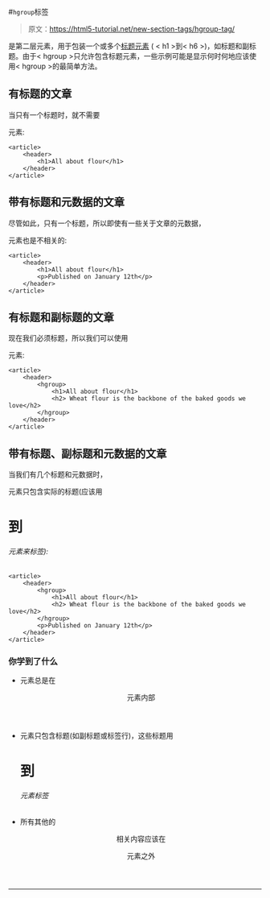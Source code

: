 #`hgroup`标签

> 原文：<https://html5-tutorial.net/new-section-tags/hgroup-tag/>

<hgroup>是第二层元素，用于包装一个或多个[标题元素](/html-basics/headings/) ( < h1 >到< h6 >)，如标题和副标题。由于< hgroup >只允许包含标题元素，一些示例可能是显示何时何地应该使用< hgroup >的最简单方法。</hgroup>

## 有标题的文章

当只有一个标题时，就不需要

<hgroup>元素:</hgroup>

```
<article>
	<header>
		<h1>All about flour</h1>
	</header>
</article>
```

## 带有标题和元数据的文章

尽管如此，只有一个标题，所以即使有一些关于文章的元数据，

<hgroup>元素也是不相关的:</hgroup>

<input type="hidden" name="IL_IN_ARTICLE">

```
<article>
	<header>
		<h1>All about flour</h1>
		<p>Published on January 12th</p>
	</header>
</article>
```

## 有标题和副标题的文章

现在我们必须标题，所以我们可以使用

<hgroup>元素:</hgroup>

```
<article>
	<header>
		<hgroup>
			<h1>All about flour</h1>
			<h2> Wheat flour is the backbone of the baked goods we love</h2>
		</hgroup>
	</header>
</article>
```

## 带有标题、副标题和元数据的文章

当我们有几个标题和元数据时，

<hgroup>元素只包含实际的标题(应该用

# 到

###### 元素来标签):

</hgroup>

```
<article>
	<header>
		<hgroup>
			<h1>All about flour</h1>
			<h2> Wheat flour is the backbone of the baked goods we love</h2>
		</hgroup>
		<p>Published on January 12th</p>
	</header>
</article>
```

### 你学到了什么

*   <hgroup>元素总是在

    <header>元素内部</header>

    </hgroup>

*   <hgroup>元素只包含标题(如副标题或标签行)，这些标题用

    # 到

    ###### 元素标签

    </hgroup>

*   所有其他的

    <header>相关内容应该在

    <hgroup>元素之外</hgroup>

    </header>

* * *